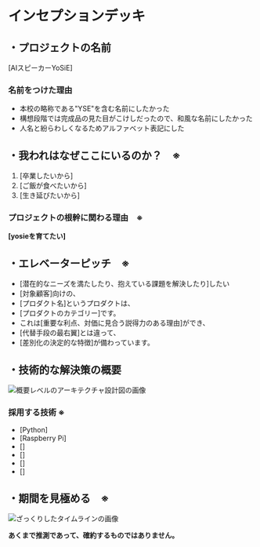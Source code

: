 # インセプションデッキ

## ・プロジェクトの名前

[AIスピーカーYoSiE]

### 名前をつけた理由

- 本校の略称である"YSE"を含む名前にしたかった
- 構想段階では完成品の見た目がこけしだったので、和風な名前にしたかった
- 人名と紛らわしくなるためアルファベット表記にした

<div style="page-break-before:always">
</div>

## ・我われはなぜここにいるのか？　※

1. [卒業したいから]
2. [ご飯が食べたいから]
3. [生き延びたいから]

### プロジェクトの根幹に関わる理由　※

**[yosieを育てたい]**

<div style="page-break-before:always">
</div>

## ・エレベーターピッチ　※

- [潜在的なニーズを満たしたり、抱えている課題を解決したり]したい
- [対象顧客]向けの、
- [プロダクト名]というプロダクトは、
- [プロダクトのカテゴリー]です。
- これは[重要な利点、対価に見合う説得力のある理由]ができ、
- [代替手段の最右翼]とは違って、
- [差別化の決定的な特徴]が備わっています。

<div style="page-break-before:always">
</div>

## ・技術的な解決策の概要

![概要レベルのアーキテクチャ設計図の画像]()

### 採用する技術 ※

- [Python]
- [Raspberry Pi]
- []
- []
- []
- []

<div style="page-break-before:always">
</div>

## ・期間を見極める　※

![ざっくりしたタイムラインの画像]()

**あくまで推測であって、確約するものではありません。**